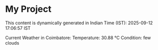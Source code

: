 # My Project

This content is dynamically generated in Indian Time (IST): 2025-09-12 17:06:57 IST


Current Weather in Coimbatore:
Temperature: 30.88 °C
Condition: few clouds
